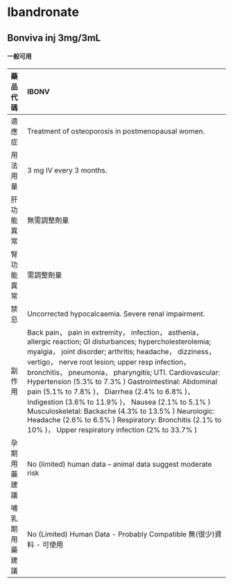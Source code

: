 # Ibandronate

## Bonviva inj 3mg/3mL

#### 一般可用

| 藥品代碼       | IBONV                                                                                                                                                                                                                                                                                                                                                                                                                                                                                                                                                                                                                            |
|:---------------|:---------------------------------------------------------------------------------------------------------------------------------------------------------------------------------------------------------------------------------------------------------------------------------------------------------------------------------------------------------------------------------------------------------------------------------------------------------------------------------------------------------------------------------------------------------------------------------------------------------------------------------|
| 適應症         | Treatment of osteoporosis in postmenopausal women.                                                                                                                                                                                                                                                                                                                                                                                                                                                                                                                                                                               |
| 用法用量       | 3 mg IV every 3 months.                                                                                                                                                                                                                                                                                                                                                                                                                                                                                                                                                                                                          |
| 肝功能異常     | 無需調整劑量                                                                                                                                                                                                                                                                                                                                                                                                                                                                                                                                                                                                                     |
| 腎功能異常     | 需調整劑量                                                                                                                                                                                                                                                                                                                                                                                                                                                                                                                                                                                                                       |
| 禁忌           | Uncorrected hypocalcaemia. Severe renal impairment.                                                                                                                                                                                                                                                                                                                                                                                                                                                                                                                                                                              |
| 副作用         | Back pain， pain in extremity， infection， asthenia， allergic reaction; GI disturbances; hypercholesterolemia; myalgia， joint disorder; arthritis; headache， dizziness， vertigo， nerve root lesion; upper resp infection， bronchitis， pneumonia， pharyngitis; UTI. Cardiovascular: Hypertension (5.3% to 7.3% ) Gastrointestinal: Abdominal pain (5.1% to 7.8% )， Diarrhea (2.4% to 6.8% )， Indigestion (3.6% to 11.9% )， Nausea (2.1% to 5.1% ) Musculoskeletal: Backache (4.3% to 13.5% ) Neurologic: Headache (2.6% to 6.5% ) Respiratory: Bronchitis (2.1% to 10% )， Upper respiratory infection (2% to 33.7% ) |
| 孕期用藥建議   | No (limited) human data – animal data suggest moderate risk                                                                                                                                                                                                                                                                                                                                                                                                                                                                                                                                                                      |
| 哺乳期用藥建議 | No (Limited) Human Data - Probably Compatible 無(很少)資料 - 可使用                                                                                                                                                                                                                                                                                                                                                                                                                                                                                                                                                              |

